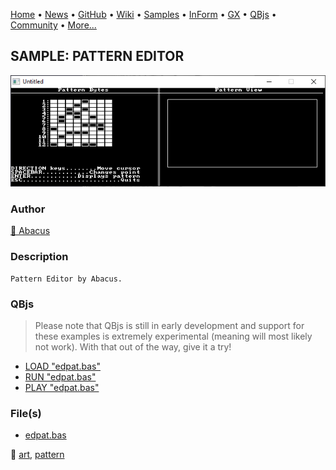 [Home](https://qb64.com) • [News](../../news.md) • [GitHub](https://github.com/QB64Official/qb64) • [Wiki](https://github.com/QB64Official/qb64/wiki) • [Samples](../../samples.md) • [InForm](../../inform.md) • [GX](../../gx.md) • [QBjs](../../qbjs.md) • [Community](../../community.md) • [More...](../../more.md)

## SAMPLE: PATTERN EDITOR

![screenshot.png](img/screenshot.png)

### Author

[🐝 Abacus](../abacus.md) 

### Description

```text
Pattern Editor by Abacus.
```

### QBjs

> Please note that QBjs is still in early development and support for these examples is extremely experimental (meaning will most likely not work). With that out of the way, give it a try!

* [LOAD "edpat.bas"](https://v6p9d9t4.ssl.hwcdn.net/html/6022890/index.html?src=https://qb64.com/samples/pattern-editor/src/edpat.bas)
* [RUN "edpat.bas"](https://v6p9d9t4.ssl.hwcdn.net/html/6022890/index.html?mode=auto&src=https://qb64.com/samples/pattern-editor/src/edpat.bas)
* [PLAY "edpat.bas"](https://v6p9d9t4.ssl.hwcdn.net/html/6022890/index.html?mode=play&src=https://qb64.com/samples/pattern-editor/src/edpat.bas)

### File(s)

* [edpat.bas](src/edpat.bas)

🔗 [art](../art.md), [pattern](../pattern.md)
